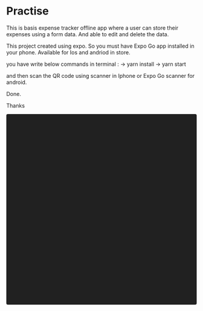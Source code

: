 # Practise

This is  basis expense tracker offline app where a user can store their expenses using a form data. And able to edit and delete the data.

This project created using expo.
So you must have Expo Go app installed in your phone.
Available for Ios and andriod in store.

you have write below commands in terminal : 
-> yarn install 
-> yarn start

and then scan the QR code using scanner in Iphone or Expo Go scanner for android.

Done.

Thanks


<div data-snack-id="-Yj5AWzWP" data-snack-platform="web" data-snack-preview="true" data-snack-theme="dark" style="overflow:hidden;background:#212121;border:1px solid var(--color-border);border-radius:4px;height:505px;width:100%"></div>
<script async src="https://snack.expo.dev/embed.js"></script>
